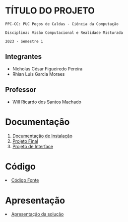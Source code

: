 # TÍTULO DO PROJETO

`PPC-CC: PUC Poços de Caldas - Ciência da Computação`

`Disciplina: Visão Computacional e Realidade Misturada`

`2023 - Semestre 1`

## Integrantes

- Nícholas César Figueiredo Pereira
- Rhian Luis Garcia Moraes

## Professor

- Will Ricardo dos Santos Machado

# Documentação

<ol>
<li><a href="docs/1 - Documentação de Instalação.md"> Documentação de Instalação</a></li>
<li><a href="docs/docs/2 - Projeto Final Detecção de Sentimentos em Tempo Real.md"> Projeto Final</a></li>
<li><a href="docs/3-Projeto de Interface.md"> Projeto de Interface</a></li>
</ol>

# Código

<li><a href="src/facial_emotion_recognition.ipynb"> Código Fonte</a></li>

# Apresentação

<li><a href="presentation/README.md"> Apresentação da solução</a></li>
